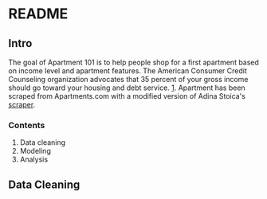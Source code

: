 # README
## Intro ##
The goal of Apartment 101 is to help people shop for a first apartment based on income level and apartment features. The American Consumer Credit Counseling organization advocates that 35 percent of your gross income should go toward your housing and debt service. [1](https://www.quicken.com/taking-inventory-your-personal-finances-how-much-your-paycheck-should-you-budget-bills-s). Apartment has been scraped from Apartments.com with a modified version of Adina Stoica's [scraper](https://github.com/adinutzyc21/apartments-scraper).

### Contents ###
1. Data cleaning
2. Modeling
3. Analysis


## Data Cleaning ##
